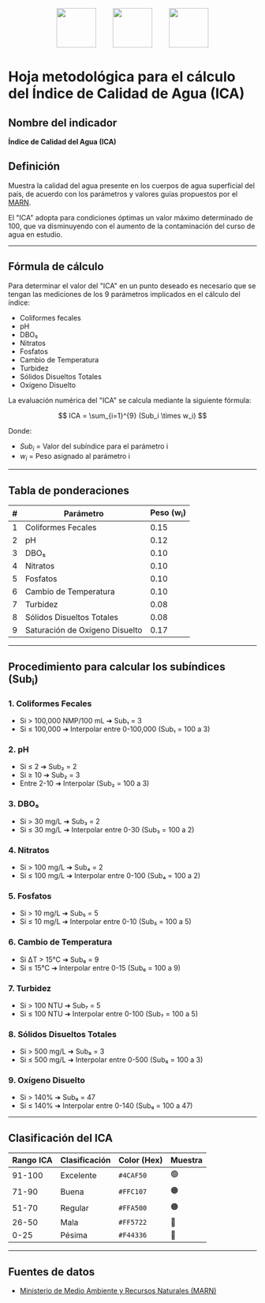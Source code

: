 <div align="center">
  <img src="https://upload.wikimedia.org/wikipedia/commons/6/61/HTML5_logo_and_wordmark.svg" width="80" style="margin: 0 15px;">
  <img src="https://upload.wikimedia.org/wikipedia/commons/d/d5/CSS3_logo_and_wordmark.svg" width="80" style="margin: 0 15px;">
  <img src="https://upload.wikimedia.org/wikipedia/commons/9/99/Unofficial_JavaScript_logo_2.svg" width="80" style="margin: 0 15px;">
</div>

# Hoja metodológica para el cálculo del Índice de Calidad de Agua (ICA)

## Nombre del indicador

**Índice de Calidad del Agua (ICA)**

## Definición

Muestra la calidad del agua presente en los cuerpos de agua superficial del país, de acuerdo con los parámetros y valores guías propuestos por el <a href="https://www.ambiente.gob.sv/" target="_blank">MARN</a>.

El "ICA" adopta para condiciones óptimas un valor máximo determinado de 100, que va disminuyendo con el aumento de la contaminación del curso de agua en estudio.

---

## Fórmula de cálculo

Para determinar el valor del "ICA" en un punto deseado es necesario que se tengan las mediciones de los 9 parámetros implicados en el cálculo del índice:

- Coliformes fecales
- pH
- DBO₅
- Nitratos
- Fosfatos
- Cambio de Temperatura
- Turbidez
- Sólidos Disueltos Totales
- Oxígeno Disuelto

La evaluación numérica del "ICA" se calcula mediante la siguiente fórmula:

$$
ICA = \sum_{i=1}^{9} (Sub_i \times w_i)
$$

Donde:
- $Sub_i$ = Valor del subíndice para el parámetro i
- $w_i$ = Peso asignado al parámetro i

---

## Tabla de ponderaciones

| #  | Parámetro                      | Peso (w<sub>i</sub>) |
|----|--------------------------------|----------------|
| 1  | Coliformes Fecales            | 0.15           |
| 2  | pH                             | 0.12           |
| 3  | DBO₅                           | 0.10           |
| 4  | Nitratos                       | 0.10           |
| 5  | Fosfatos                       | 0.10           |
| 6  | Cambio de Temperatura          | 0.10           |
| 7  | Turbidez                       | 0.08           |
| 8  | Sólidos Disueltos Totales      | 0.08           |
| 9  | Saturación de Oxígeno Disuelto | 0.17           |

---

## Procedimiento para calcular los subíndices (Sub<sub>i</sub>)

### 1. **Coliformes Fecales**
- Si > 100,000 NMP/100 mL ➔ Sub₁ = 3
- Si ≤ 100,000 ➔ Interpolar entre 0-100,000 (Sub₁ = 100 a 3)

### 2. **pH**
- Si ≤ 2 ➔ Sub₂ = 2
- Si ≥ 10 ➔ Sub₂ = 3
- Entre 2-10 ➔ Interpolar (Sub₂ = 100 a 3)

### 3. **DBO₅**
- Si > 30 mg/L ➔ Sub₃ = 2
- Si ≤ 30 mg/L ➔ Interpolar entre 0-30 (Sub₃ = 100 a 2)

### 4. **Nitratos**
- Si > 100 mg/L ➔ Sub₄ = 2
- Si ≤ 100 mg/L ➔ Interpolar entre 0-100 (Sub₄ = 100 a 2)

### 5. **Fosfatos**
- Si > 10 mg/L ➔ Sub₅ = 5
- Si ≤ 10 mg/L ➔ Interpolar entre 0-10 (Sub₅ = 100 a 5)

### 6. **Cambio de Temperatura**
- Si ΔT > 15°C ➔ Sub₆ = 9
- Si ≤ 15°C ➔ Interpolar entre 0-15 (Sub₆ = 100 a 9)

### 7. **Turbidez**
- Si > 100 NTU ➔ Sub₇ = 5
- Si ≤ 100 NTU ➔ Interpolar entre 0-100 (Sub₇ = 100 a 5)

### 8. **Sólidos Disueltos Totales**
- Si > 500 mg/L ➔ Sub₈ = 3
- Si ≤ 500 mg/L ➔ Interpolar entre 0-500 (Sub₈ = 100 a 3)

### 9. **Oxígeno Disuelto**
- Si > 140% ➔ Sub₉ = 47
- Si ≤ 140% ➔ Interpolar entre 0-140 (Sub₉ = 100 a 47)

---

## Clasificación del ICA


| Rango ICA | Clasificación | Color (Hex)  | Muestra                  |
|-----------|---------------|--------------|--------------------------|
| 91-100    | Excelente     | `#4CAF50`    | 🟢                       |
| 71-90     | Buena         | `#FFC107`    | 🟠                       |
| 51-70     | Regular       | `#FFA500`    | 🟠                       |
| 26-50     | Mala          | `#FF5722`    | 🔴                       |
| 0-25      | Pésima        | `#F44336`    | 🔴                       |


---

## Fuentes de datos

- <a href="https://www.ambiente.gob.sv/" target="_blank">Ministerio de Medio Ambiente y Recursos Naturales (MARN)</a>
